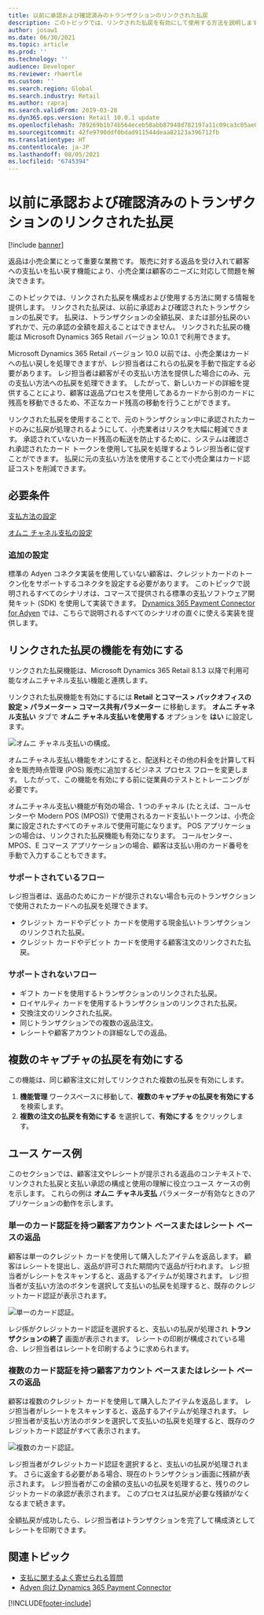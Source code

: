 ```yaml
---
title: 以前に承認および確認済みのトランザクションのリンクされた払戻
description: このトピックでは、リンクされた払戻を有効にして使用する方法を説明します。
author: josaw1
ms.date: 06/30/2021
ms.topic: article
ms.prod: ''
ms.technology: ''
audience: Developer
ms.reviewer: rhaertle
ms.custom: ''
ms.search.region: Global
ms.search.industry: Retail
ms.author: rapraj
ms.search.validFrom: 2019-03-28
ms.dyn365.ops.version: Retail 10.0.1 update
ms.openlocfilehash: 789269b1b74b564eceb58abb87948d782197a11c09ca3c05ae034b16a5681f7c
ms.sourcegitcommit: 42fe9790ddf0bdad911544deaa82123a396712fb
ms.translationtype: HT
ms.contentlocale: ja-JP
ms.lasthandoff: 08/05/2021
ms.locfileid: "6745394"
---
```

# <a name="linked-refunds-of-previously-approved-and-confirmed-transactions"></a>以前に承認および確認済みのトランザクションのリンクされた払戻

[!include [banner](../../includes/banner.md)]

返品は小売企業にとって重要な業務です。 販売に対する返品を受け入れて顧客への支払いを払い戻す機能により、小売企業は顧客のニーズに対応して問題を解決できます。

このトピックでは、リンクされた払戻を構成および使用する方法に関する情報を提供します。 リンクされた払戻は、以前に承認および確認されたトランザクションの払戻です。 払戻は、トランザクションの全額払戻、または部分払戻のいずれかで、元の承認の全額を超えることはできません。 リンクされた払戻の機能は Microsoft Dynamics 365 Retail バージョン 10.0.1 で利用できます。

Microsoft Dynamics 365 Retail バージョン 10.0 以前では、小売企業はカードへの払い戻しを処理できますが、レジ担当者はこれらの払戻を手動で指定する必要があります。 レジ担当者は顧客がその支払い方法を提供した場合にのみ、元の支払い方法への払戻を処理できます。 したがって、新しいカードの詳細を提供することにより、顧客は返品プロセスを使用してあるカードから別のカードに残高を移動できるため、不正なカード残高の移動を行うことができます。

リンクされた払戻を使用することで、元のトランザクション中に承認されたカードのみに払戻が処理されるようにして、小売業者はリスクを大幅に軽減できます。 承認されていないカード残高の転送を防止するために、システムは確認され承認されたカード トークンを使用して払戻を処理するようレジ担当者に促すことができます。 払戻に元の支払い方法を使用することで小売企業はカード認証コストを削減できます。

## <a name="prerequisites"></a>必要条件

[支払方法の設定](../payment-methods.md) 

[オムニ チャネル支払の設定](../omni-channel-payments.md)

### <a name="additional-setup"></a>追加の設定

標準の Adyen コネクタ実装を使用していない顧客は、クレジットカードのトークン化をサポートするコネクタを設定する必要があります。 このトピックで説明されるすべてのシナリオは、コマースで提供される標準の支払ソフトウェア開発キット (SDK) を使用して実装できます。 [Dynamics 365 Payment Connector for Adyen](adyen-connector.md?tabs=8-1-3) では、こちらで説明されるすべてのシナリオの直ぐに使える実装を提供します。

## <a name="turn-on-the-linked-refunds-functionality"></a>リンクされた払戻の機能を有効にする

リンクされた払戻機能は、Microsoft Dynamics 365 Retail 8.1.3 以降で利用可能なオムニチャネル支払い機能と連携します。

リンクされた払戻機能を有効にするには **Retail とコマース \> バックオフィスの設定 \> パラメーター \> コマース共有パラメーター** に移動します。 **オムニ チャネル支払い** タブで **オムニ チャネル支払いを使用する** オプションを **はい** に設定します。

![オムニ チャネル支払いの構成。](media/LinkedRefundsOmniChannel.jpg)

オムニチャネル支払い機能をオンにすると、配送料とその他の料金を計算して料金を販売時点管理 (POS) 販売に追加するビジネス プロセス フローを変更します。 したがって、この機能を有効にする前に従業員のテストとトレーニングが必要です。

オムニチャネル支払い機能が有効の場合、1 つのチャネル (たとえば、コールセンターや Modern POS (MPOS)) で使用されるカード支払いトークンは、小売企業に設定されたすべてのチャネルで使用可能になります。 POS アプリケーションの場合は、リンクされた払戻機能も有効になります。 コールセンター、MPOS、E コマース アプリケーションの場合、顧客は支払い用のカード番号を手動で入力することもできます。



### <a name="supported-flows"></a>サポートされているフロー

レジ担当者は、返品のためにカードが提示されない場合も元のトランザクションで使用されたカードへの払戻を処理できます。

- クレジット カードやデビット カードを使用する現金払いトランザクションのリンクされた払戻。
- クレジット カードやデビット カードを使用する顧客注文のリンクされた払戻。
 
### <a name="unsupported-flows"></a>サポートされないフロー

- ギフト カードを使用するトランザクションのリンクされた払戻。
- ロイヤルティ カードを使用するトランザクションのリンクされた払戻。
- 交換注文のリンクされた払戻。
- 同じトランザクションでの複数の返品注文。
- レシートや顧客アカウントの詳細なしでの返品。

## <a name="enable-refunds-over-multiple-captures"></a>複数のキャプチャの払戻を有効にする

この機能は、同じ顧客注文に対してリンクされた複数の払戻を有効にします。
1.  **機能管理** ワークスペースに移動して、**複数のキャプチャの払戻を有効にする** を検索します。
2.  **複数の注文の払戻を有効にする** を選択して、**有効にする** をクリックします。


## <a name="use-case-examples"></a>ユース ケース例

このセクションでは、顧客注文やレシートが提示される返品のコンテキストで、リンクされた払戻と支払い承認の構成と使用の理解に役立つユース ケースの例を示します。 これらの例は **オムニ チャネル支払** パラメーターが有効なときのアプリケーションの動作を示します。

### <a name="customer-accountbased-or-receipt-based-return-that-has-a-single-card-authorization"></a>単一のカード認証を持つ顧客アカウント ベースまたはレシート ベースの返品

顧客は単一のクレジット カードを使用して購入したアイテムを返品します。 顧客はレシートを提出し、返品が許可された期間内で返品が行われます。 レジ担当者がレシートをスキャンすると、返品するアイテムが処理されます。 レジ担当者が支払い方法のボタンを選択して支払いの払戻を処理すると、既存のクレジットカード認証が表示されます。

![単一のカード認証。](media/LinkedRefundsSingleAuthorization.jpg)

レジ係がクレジットカード認証を選択すると、支払いの払戻が処理され **トランザクションの終了** 画面が表示されます。 レシートの印刷が構成されている場合、レジ担当者はレシートを印刷するように求められます。

### <a name="customer-accountbased-or-receipt-based-return-that-has-multiple-card-authorizations"></a>複数のカード認証を持つ顧客アカウント ベースまたはレシート ベースの返品

顧客は複数のクレジット カードを使用して購入したアイテムを返品します。 レジ担当者がレシートをスキャンすると、返品するアイテムが処理されます。 レジ担当者が支払い方法のボタンを選択して支払いの払戻を処理すると、既存のクレジットカード認証がすべて表示されます。

![複数のカード認証。](media/LinkedRefundsMultipleAuthorization.jpg)

レジ担当者がクレジットカード認証を選択すると、支払いの払戻が処理されます。 さらに返金する必要がある場合、現在のトランザクション画面に残額が表示されます。 レジ担当者がこの金額の支払いの払戻を処理すると、残りのクレジットカードの承認が表示されます。 このプロセスは払戻が必要な残額がなくなるまで続きます。

全額払戻が成功したら、レジ担当者はトランザクションを完了して構成済としてレシートを印刷できます。

## <a name="related-topics"></a>関連トピック

- [支払に関するよく寄せられる質問](payments-retail.md)
- [Adyen 向け Dynamics 365 Payment Connector](adyen-connector.md?tabs=8-1-3)


[!INCLUDE[footer-include](../../includes/footer-banner.md)]
